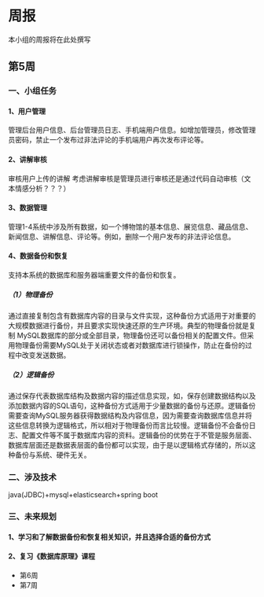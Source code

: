 # 周报

本小组的周报将在此处撰写

## 第5周
### 一、小组任务
#### 1、用户管理
管理后台用户信息、后台管理员日志、手机端用户信息。如增加管理员，修改管理员密码，禁止一个发布过非法评论的手机端用户再次发布评论等。
#### 2、讲解审核
审核用户上传的讲解
考虑讲解审核是管理员进行审核还是通过代码自动审核（文本情感分析？？？）
#### 3、数据管理
管理1-4系统中涉及所有数据，如一个博物馆的基本信息、展览信息、藏品信息、新闻信息、讲解信息、评论等。例如，删除一个用户发布的非法评论信息。
#### 4、数据备份和恢复
支持本系统的数据库和服务器端重要文件的备份和恢复。
#####   （1）物理备份
  通过直接复制包含有数据库内容的目录与文件实现，这种备份方式适用于对重要的大规模数据进行备份，并且要求实现快速还原的生产环境。典型的物理备份就是复制 MySQL数据库的部分或全部目录，物理备份还可以备份相关的配置文件。但采用物理备份需要MySQL处于关闭状态或者对数据库进行锁操作，防止在备份的过程中改变发送数据。
#####   （2）逻辑备份
  通过保存代表数据库结构及数据内容的描述信息实现，如，保存创建数据结构以及添加数据内容的SQL语句，这种备份方式适用于少量数据的备份与还原。逻辑备份需要查询MySQL服务器获得数据结构及内容信息，因为需要查询数据库信息并将这些信息转换为逻辑格式，所以相对于物理备份而言比较慢。逻辑备份不会备份日志、配置文件等不属于数据库内容的资料。逻辑备份的优势在于不管是服务层面、数据库层面还是数据表层面的备份都可以实现，由于是以逻辑格式存储的，所以这种备份与系统、硬件无关。
### 二、涉及技术
java(JDBC)+mysql+elasticsearch+spring boot
### 三、未来规划
#### 1、学习和了解数据备份和恢复相关知识，并且选择合适的备份方式
#### 2、复习《数据库原理》课程
+ 第6周
+ 第7周
